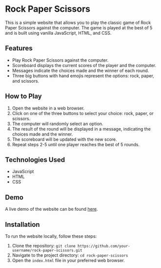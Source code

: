 # Rock Paper Scissors

This is a simple website that allows you to play the classic game of Rock Paper Scissors against the computer. The game is played at the best of 5 and is built using vanilla JavaScript, HTML, and CSS.

## Features

- Play Rock Paper Scissors against the computer.
- Scoreboard displays the current scores of the player and the computer.
- Messages indicate the choices made and the winner of each round.
- Three big buttons with hand emojis represent the options: rock, paper, and scissors.

## How to Play

1. Open the website in a web browser.
2. Click on one of the three buttons to select your choice: rock, paper, or scissors.
3. The computer will randomly select an option.
4. The result of the round will be displayed in a message, indicating the choices made and the winner.
5. The scoreboard will be updated with the new score.
6. Repeat steps 2-5 until one player reaches the best of 5 rounds.

## Technologies Used

- JavaScript
- HTML
- CSS

## Demo

A live demo of the website can be found [here](https://marcft.github.io/rock-paper-scissors/).

## Installation

To run the website locally, follow these steps:

1. Clone the repository: `git clone https://github.com/your-username/rock-paper-scissors.git`
2. Navigate to the project directory: `cd rock-paper-scissors`
3. Open the `index.html` file in your preferred web browser.

